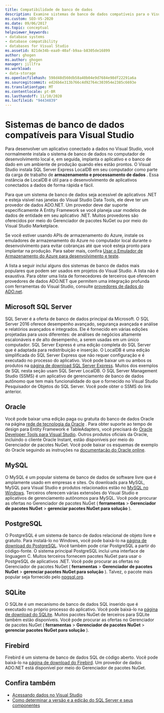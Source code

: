 ```yaml
---
title: Compatibilidade de banco de dados
description: Examine sistemas de banco de dados compatíveis para o Visual Studio, como Microsoft SQL Server, Oracle, MySQL, PostgreSQL, SQLite e Firebird.
ms.custom: SEO-VS-2020
ms.date: 09/06/2017
ms.topic: conceptual
helpviewer_keywords:
- database systems
- database compatibility
- databases for Visual Studio
ms.assetid: 821de34b-eaa9-40af-b9aa-b8305de16899
author: ghogen
ms.author: ghogen
manager: jillfra
ms.workload:
- data-storage
ms.openlocfilehash: 598d48d560db58a40b04e9d7684e98df22291a6a
ms.sourcegitcommit: ed26b6e313b766c4d92764c303954e2385c6693e
ms.translationtype: MT
ms.contentlocale: pt-BR
ms.lasthandoff: 11/10/2020
ms.locfileid: "94434839"
---
```

# <a name="compatible-database-systems-for-visual-studio"></a>Sistemas de banco de dados compatíveis para Visual Studio

Para desenvolver um aplicativo conectado a dados no Visual Studio, você normalmente instala o sistema de banco de dados no computador de desenvolvimento local e, em seguida, implanta o aplicativo e o banco de dado em um ambiente de produção quando eles estão prontos. O Visual Studio instala SQL Server Express LocalDB em seu computador como parte da carga de trabalho de **armazenamento e processamento de dados** . Essa instância de LocalDB é útil para o desenvolvimento de aplicativos conectados a dados de forma rápida e fácil.

Para que um sistema de banco de dados seja acessível de aplicativos .NET e esteja visível nas janelas do Visual Studio Data Tools, ele deve ter um provedor de dados ADO.NET. Um provedor deve dar suporte especificamente A Entity Framework se você planeja usar modelos de dados de entidade em seu aplicativo .NET. Muitos provedores são oferecidos por meio do Gerenciador de pacotes NuGet ou por meio do Visual Studio Marketplace.

Se você estiver usando APIs de armazenamento do Azure, instale os emuladores de armazenamento do Azure no computador local durante o desenvolvimento para evitar cobranças até que você esteja pronto para implantar na produção. Para saber mais, confira [Usar o Emulador de Armazenamento do Azure para desenvolvimento e teste](/azure/storage/common/storage-use-emulator).

A lista a seguir inclui alguns dos sistemas de banco de dados mais populares que podem ser usados em projetos do Visual Studio. A lista não é exaustiva. Para obter uma lista de fornecedores de terceiros que oferecem provedores de dados ADO.NET que permitem uma integração profunda com ferramentas do Visual Studio, consulte [provedores de dados do ADO.net](/dotnet/framework/data/adonet/data-providers).

## <a name="microsoft-sql-server"></a>Microsoft SQL Server

SQL Server é a oferta de banco de dados principal da Microsoft. O SQL Server 2016 oferece desempenho avançado, segurança avançada e análise e relatórios avançados e integrados. Ele é fornecido em várias edições projetadas para usos diferentes: de análises de negócios altamente escalonáveis e de alto desempenho, a serem usadas em um único computador. SQL Server Express é uma edição completa do SQL Server que é adaptada para redistribuição e inserção.  O LocalDB é uma edição simplificada do SQL Server Express que não requer configuração e é executado no processo do aplicativo. Você pode baixar um ou ambos os produtos na [página de download SQL Server Express](https://www.microsoft.com/sql-server/sql-server-editions-express). Muitos dos exemplos de SQL nesta seção usam SQL Server LocalDB. O SQL Server Management Studio (SSMS) é um aplicativo de gerenciamento de banco de dados autônomo que tem mais funcionalidade do que o fornecido no Visual Studio Pesquisador de Objetos do SQL Server. Você pode obter o SSMS do link anterior.

## <a name="oracle"></a>Oracle

Você pode baixar uma edição paga ou gratuita do banco de dados Oracle na página [rede de tecnologia da Oracle](https://www.oracle.com/database/technologies/oracle-database-software-downloads.html) . Para obter suporte ao tempo de design para Entity Framework e TableAdapters, você precisará do [Oracle Developer Tools para Visual Studio](https://www.oracle.com/database/technologies/developer-tools/visual-studio/). Outros produtos oficiais da Oracle, incluindo o cliente Oracle Instant, estão disponíveis por meio do Gerenciador de pacotes NuGet. Você pode baixar os esquemas de exemplo do Oracle seguindo as instruções na [documentação do Oracle online](https://docs.oracle.com/cd/E11882_01/server.112/e10831/toc.htm).

## <a name="mysql"></a>MySQL

O MySQL é um popular sistema de banco de dados de software livre que é amplamente usado em empresas e sites. Os downloads para MySQL, MySQL para Visual Studio e produtos relacionados estão no [MySQL no Windows](https://www.mysql.com/why-mysql/windows/). Terceiros oferecem várias extensões do Visual Studio e aplicativos de gerenciamento autônomos para MySQL. Você pode procurar as ofertas no Gerenciador de pacotes NuGet ( **ferramentas**  >  **Gerenciador de pacotes NuGet**  >  **gerenciar pacotes NuGet para solução** ).

## <a name="postgresql"></a>PostgreSQL

O PostgreSQL é um sistema de banco de dados relacional de objeto livre e gratuito. Para instalá-lo no Windows, você pode baixá-lo na [página de download do PostgreSQL](https://www.postgresql.org/download/windows/). Você também pode criar PostgreSQL a partir do código-fonte. O sistema principal PostgreSQL inclui uma interface de linguagem C. Muitos terceiros fornecem pacotes NuGet para usar o PostgreSQL de aplicativos .NET. Você pode procurar as ofertas no Gerenciador de pacotes NuGet ( **ferramentas**  >  **Gerenciador de pacotes NuGet**  >  **gerenciar pacotes NuGet para solução** ). Talvez, o pacote mais popular seja fornecido pelo [npgsql.org](http://www.npgsql.org).

## <a name="sqlite"></a>SQLite

O SQLite é um mecanismo de banco de dados SQL inserido que é executado no próprio processo do aplicativo. Você pode baixá-lo na [página de download do SQLite](https://www.sqlite.org/download.html). Muitos pacotes NuGet de terceiros para SQLite também estão disponíveis. Você pode procurar as ofertas no Gerenciador de pacotes NuGet ( **ferramentas**  >  **Gerenciador de pacotes NuGet**  >  **gerenciar pacotes NuGet para solução** ).

## <a name="firebird"></a>Firebird

Firebird é um sistema de banco de dados SQL de código aberto. Você pode baixá-lo na [página de download do Firebird](http://firebirdsql.org/en/downloads/). Um provedor de dados ADO.NET está disponível por meio do Gerenciador de pacotes NuGet.

## <a name="see-also"></a>Confira também

- [Acessando dados no Visual Studio](../data-tools/accessing-data-in-visual-studio.md)
- [Como determinar a versão e a edição do SQL Server e seus componentes](https://support.microsoft.com/help/321185/how-to-determine-the-version-edition-and-update-level-of-sql-server-an)
